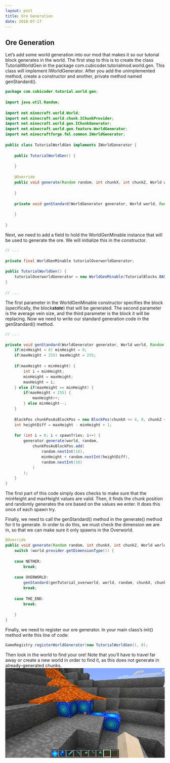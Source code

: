 ```yaml
---
layout: post
title: Ore Generation
date: 2018-07-17
---
```


## Ore Generation

Let’s add some world generation into our mod that makes it so our tutorial block generates in the world. The first step to this is to create the class TutorialWorldGen in the package com.cubicoder.tutorialmod.world.gen. This class will implement IWorldGenerator. After you add the unimplemented method, create a constructor and another, private method named genStandard().
```java
package com.cubicoder.tutorial.world.gen;
 
import java.util.Random;
 
import net.minecraft.world.World;
import net.minecraft.world.chunk.IChunkProvider;
import net.minecraft.world.gen.IChunkGenerator;
import net.minecraft.world.gen.feature.WorldGenerator;
import net.minecraftforge.fml.common.IWorldGenerator;
 
public class TutorialWorldGen implements IWorldGenerator {
 
    public TutorialWorldGen() {
 
    }
 
    @Override
    public void generate(Random random, int chunkX, int chunkZ, World world, IChunkGenerator chunkGenerator, IChunkProvider chunkProvider) {
 
    }
 
    private void genStandard(WorldGenerator generator, World world, Random random, int chunkX, int chunkZ, int spawnTries, int minHeight, int maxHeight) {
 
    }
 
}
```
Next, we need to add a field to hold the WorldGenMinable instance that will be used to generate the ore. We will initialize this in the constructor.
```java
// ...
 
private final WorldGenMinable tutorialOverworldGenerator;
 
public TutorialWorldGen() {
    tutorialOverworldGenerator = new WorldGenMinable(TutorialBlocks.BASIC_BLOCK.getDefaultState(), 15, BlockMatcher.forBlock(Blocks.STONE));
}
 
// ...
```
The first parameter in the WorldGenMinable constructor specifies the block (specifically, the block***state***) that will be generated. The second parameter is the average vein size, and the third parameter is the block it will be replacing. Now we need to write our standard generation code in the genStandard() method.
```java
// ...
 
private void genStandard(WorldGenerator generator, World world, Random random, int chunkX, int chunkZ, int spawnTries, int minHeight, int maxHeight) {
    if(minHeight < 0) minHeight = 0;
    if(maxHeight > 255) maxHeight = 255;
 
    if(maxHeight < minHeight) {
        int i = minHeight;
        minHeight = maxHeight;
        maxHeight = i;
    } else if(maxHeight == minHeight) {
        if(maxHeight < 255) {
            maxHeight++;
        } else minHeight--;
    }
 
    BlockPos chunkPosAsBlockPos = new BlockPos(chunkX << 4, 0, chunkZ << 4);
    int heightDiff = maxHeight - minHeight + 1;
 
    for (int i = 0; i < spawnTries; i++) {
        generator.generate(world, random, 
        	chunkPosAsBlockPos.add(
        		random.nextInt(16),
        		minHeight + random.nextInt(heightDiff),
        		random.nextInt(16)
        	)
        );
    }
}
```
The first part of this code simply does checks to make sure that the minHeight and maxHeight values are valid. Then, it finds the chunk position and randomly generates the ore based on the values we enter. It does this once of each spawn try.

Finally, we need to call the genStandard() method in the generate() method for it to generate. In order to do this, we must check the dimension we are in, so that we can make sure it only spawns in the Overworld.
```java
@Override
public void generate(Random random, int chunkX, int chunkZ, World world, IChunkGenerator chunkGenerator, IChunkProvider chunkProvider) {
    switch (world.provider.getDimensionType()) {
 
    case NETHER:
        break;
 
    case OVERWORLD:
        genStandard(genTutorial_overworld, world, random, chunkX, chunkZ, 10, 0, 200);
        break;
 
    case THE_END:
        break;
 
    }
}
```
Finally, we need to register our ore generator. In your main class’s init() method write this line of code:
```java
GameRegistry.registerWorldGenerator(new TutorialWorldGen(), 0);
```
Then look in the world to find your ore! Note that you’ll have to travel far away or create a new world in order to find it, as this does not generate in already-generated chunks.
![ore0](/img/13ore/ore0.png)
